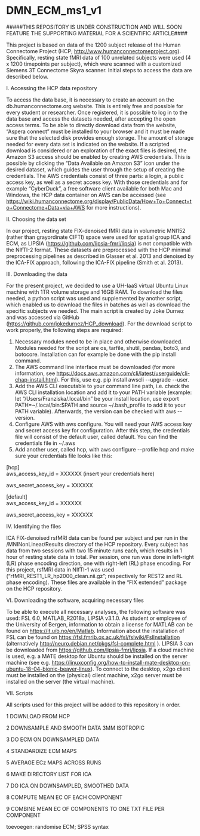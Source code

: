 # DMN_ECM_ms1_v1

#####THIS REPOSITORY IS UNDER CONSTRUCTION AND WILL SOON FEATURE THE SUPPORTING MATERIAL FOR A SCIENTIFIC ARTICLE#### 

This project is based on data of the 1200 subject release of the Human Connectome Project (HCP; http://www.humanconnectomeproject.org). Specifically, resting state fMRI data of 100 unrelated subjects were used (4 x 1200 timepoints per subject), which were scanned with a customized Siemens 3T Connectome Skyra scanner. Initial steps to access the data are described below.

I. Accessing the HCP data repository

To access the data base, it is necessary to create an account on the db.humanconnectome.org website. This is entirely free and possible for every student or researcher. Once registered, it is possible to log in to the data base and access the datasets needed, after accepting the open access terms. To be able to directly download data from the website, “Aspera connect” must be installed to your browser and it must be made sure that the selected disk provides enough storage. The amount of storage needed for every data set is indicated on the website. If a scripted download is considered or an exploration of the exact files is desired, the Amazon S3 access should be enabled by creating AWS credentials. This is possible by clicking the “Data Available on Amazon S3” icon under the desired dataset, which guides the user through the setup of creating the credentials. The AWS credentials consist of three parts: a login, a public access key, as well as a secret access key. With those credentials and for example “CyberDuck”, a free software client available for both Mac and Windows, the HCP data container on AWS can be accessed (see https://wiki.humanconnectome.org/display/PublicData/How+To+Connect+to+Connectome+Data+via+AWS for more instructions).

II. Choosing the data set

In our project, resting state FIX-denoised fMRI data in volumetric MNI152 (rather than grayordinate CIFTI) space were used for spatial group ICA and ECM, as LIPSIA (https://github.com/lipsia-fmri/lipsia) is not compatible with the NIfTI-2 format. These datasets are preprocessed with the HCP minimal preprocessing pipelines as described in Glasser et al. 2013 and denoised by the ICA-FIX approach, following the ICA-FIX pipeline (Smith et al. 2013).

III. Downloading the data

For the present project, we decided to use a UH-IaaS virtual Ubuntu Linux machine with 1TR volume storage and 16GB RAM. To download the files needed, a python script was used and supplemented by another script, which enabled us to download the files in batches as well as download the specific subjects we needed. The main script is created by Joke Durnez and was accessed via GitHub (https://github.com/jokedurnez/HCP_download). For the download script to work properly, the following steps are required:
1) Necessary modules need to be in place and otherwise downloaded. Modules needed for the script are os, tarfile, shutil, pandas, boto3, and botocore. Installation can for example be done with the pip install command.
2) The AWS command line interface must be downloaded (for more information, see https://docs.aws.amazon.com/cli/latest/userguide/cli-chap-install.html). For this, use e.g. pip install awscli --upgrade --user. 
3) Add the AWS CLI executable to your command line path, i.e. check the AWS CLI installation location and add it to your PATH variable (example: let “/Users/Franziska/.local/bin” be your install location, use export PATH=~/.local/bin:$PATH and source ~/.bash_profile to add it to your PATH variable). Afterwards, the version can be checked with aws --version.
4) Configure AWS with aws configure. You will need your AWS access key and secret access key for configuration. After this step, the credentials file will consist of the default user, called default. You can find the credentials file in ~/.aws
5) Add another user, called hcp, with aws configure --profile hcp and make sure your credentials file looks like this:

[hcp]    
aws_access_key_id = XXXXXX (insert your credentials here)

aws_secret_access_key = XXXXXX

[default]    
aws_access_key_id = XXXXXX 

aws_secret_access_key = XXXXXX



IV. Identifying the files 

ICA FIX-denoised rsfMRI data can be found per subject and per run in the /MNINonLinear/Results directory of the HCP repository. Every subject has data from two sessions with two 15 minute runs each, which results in 1 hour of resting state data in total. Per session, one run was done in left-right (LR) phase encoding direction, one with right-left (RL) phase encoding. For this project, rsfMRI data in NIfTI-1 was used (“rfMRI_REST1_LR_hp2000_clean.nii.gz”; respectively for REST2 and RL phase encoding). These files are available in the “FIX extended” package on the HCP repository.

VI. Downloading the software, acquiring necessary files

To be able to execute all necessary analyses, the following software was used: FSL 6.0, MATLAB_R2018a, LIPSIA v3.1.0. As student or employee of the University of Bergen, information to obtain a license for MATLAB can be found on https://it.uib.no/en/Matlab. Information about the installation of FSL can be found on https://fsl.fmrib.ox.ac.uk/fsl/fslwiki/FslInstallation (alternatively http://neuro.debian.net/pkgs/fsl-complete.html ). LIPSIA 3 can be downloaded from https://github.com/lipsia-fmri/lipsia. If a cloud machine is used, e.g. a MATE desktop for Ubuntu should be installed on the server machine (see e.g. https://linuxconfig.org/how-to-install-mate-desktop-on-ubuntu-18-04-bionic-beaver-linux). To connect to the desktop, x2go client must be installed on the (physical) client machine, x2go server must be installed on the server (the virtual machine). 

VII. Scripts

All scripts used for this project will be added to this repository in order.

1 DOWNLOAD FROM HCP 

2 DOWNSAMPLE AND SMOOTH DATA 3MM ISOTROPIC

3 DO ECM ON DOWNSAMPLED DATA

4 STANDARDIZE ECM MAPS

5 AVERAGE ECz MAPS ACROSS RUNS

6 MAKE DIRECTORY LIST FOR ICA

7 DO ICA ON DOWNSAMPLED, SMOOTHED DATA

8 COMPUTE MEAN EC OF EACH COMPONENT

9 COMBINE MEAN EC OF COMPONENTS TO ONE TXT FILE PER COMPONENT

toevoegen:
randomise ECM; 
SPSS syntax 

